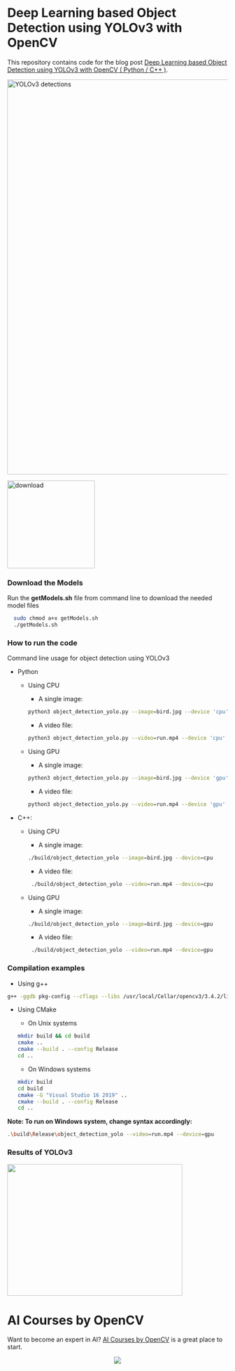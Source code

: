 # Deep Learning based Object Detection using YOLOv3 with OpenCV
This repository contains code for the blog post [Deep Learning based Object Detection using YOLOv3 with OpenCV ( Python / C++ )](https://learnopencv.com/deep-learning-based-object-detection-using-yolov3-with-opencv-python-c/).

<img src="https://learnopencv.com/wp-content/uploads/2018/08/nms-threshold-object-detection.gif" alt="YOLOv3 detections" width="900">

[<img src="https://learnopencv.com/wp-content/uploads/2022/07/download-button-e1657285155454.png" alt="download" width="200">](https://www.dropbox.com/scl/fo/nkpnbcnm3sb5ng6ndm9jx/h?dl=1&rlkey=0bav8t0u8wygk39fsa9hvg9jh)


### Download the Models

Run the **getModels.sh** file from command line to download the needed model files

```bash
  sudo chmod a+x getModels.sh
  ./getModels.sh
```


### How to run the code

Command line usage for object detection using YOLOv3 

* Python

  * Using CPU

    * A single image:
    ```bash
    python3 object_detection_yolo.py --image=bird.jpg --device 'cpu'
    ```

    * A video file:
     ```bash
     python3 object_detection_yolo.py --video=run.mp4 --device 'cpu'
     ```

  * Using GPU

    * A single image:
    ```bash
    python3 object_detection_yolo.py --image=bird.jpg --device 'gpu'
    ```

    * A video file:
     ```bash
     python3 object_detection_yolo.py --video=run.mp4 --device 'gpu'
     ```


* C++:

  * Using CPU

    * A single image:

    ```bash
    ./build/object_detection_yolo --image=bird.jpg --device=cpu
    ```

    * A video file:

    ```bash
     ./build/object_detection_yolo --video=run.mp4 --device=cpu
    ```

  * Using GPU

    * A single image:

    ```bash
    ./build/object_detection_yolo --image=bird.jpg --device=gpu
    ```

    * A video file:

    ```bash
     ./build/object_detection_yolo --video=run.mp4 --device=gpu
    ```


### Compilation examples

* Using g++
 
```bash
g++ -ggdb pkg-config --cflags --libs /usr/local/Cellar/opencv3/3.4.2/lib/pkgconfig/opencv.pc object_detection_yolo.cpp -o object_detection_yolo.out
```

* Using CMake

  * On Unix systems

  ```bash
  mkdir build && cd build
  cmake ..
  cmake --build . --config Release
  cd ..
  ```

  * On Windows systems

  ```bash
  mkdir build
  cd build
  cmake -G "Visual Studio 16 2019" ..
  cmake --build . --config Release
  cd ..
  ```

**Note: To run on Windows system, change syntax accordingly:**

```bash
.\build\Release\object_detection_yolo --video=run.mp4 --device=gpu
```

### Results of YOLOv3
<img src = "https://github.com/gulshan-mittal/learnopencv/blob/dev1/ObjectDetection-YOLO/bird_yolo_out_py.jpg" width = 400 height = 300/>


# AI Courses by OpenCV

Want to become an expert in AI? [AI Courses by OpenCV](https://opencv.org/courses/) is a great place to start. 

<a href="https://opencv.org/courses/">
<p align="center"> 
<img src="https://www.learnopencv.com/wp-content/uploads/2020/04/AI-Courses-By-OpenCV-Github.png">
</p>
</a>
